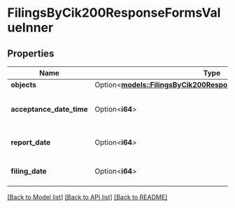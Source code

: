 # FilingsByCik200ResponseFormsValueInner

## Properties

Name | Type | Description | Notes
------------ | ------------- | ------------- | -------------
**objects** | Option<[**models::FilingsByCik200ResponseFormsValueInnerObjects**](FilingsByCIK_200_response_forms_value_inner_objects.md)> |  | [optional]
**acceptance_date_time** | Option<**i64**> | AcceptanceDateTime is the date and time when the filing was accepted. | [optional]
**report_date** | Option<**i64**> | ReportDate is the date when the filing was reported. | [optional]
**filing_date** | Option<**i64**> | FilingDate is the date when the filing was filed. | [optional]

[[Back to Model list]](../README.md#documentation-for-models) [[Back to API list]](../README.md#documentation-for-api-endpoints) [[Back to README]](../README.md)


